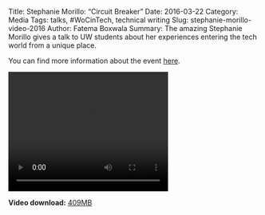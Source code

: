 Title: Stephanie Morillo: “Circuit Breaker”
Date: 2016-03-22
Category: Media
Tags: talks, #WoCinTech, technical writing
Slug: stephanie-morillo-video-2016
Author: Fatema Boxwala
Summary: The amazing Stephanie Morillo gives a talk to UW students about her experiences entering the tech world from a unique place.

You can find more information about the event
[here]({filename}/W2016/W16-event-stephanie-talk.md).

<video width="320" height="240" controls>
  <source src="http://mirror.csclub.uwaterloo.ca/wics/stephanie_morillo.mp4"
          type="video/mp4">
Your browser does not support the video tag.
</video>

**Video download:** [409MB](http://mirror.csclub.uwaterloo.ca/wics/stephanie_morillo.mp4)

